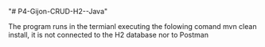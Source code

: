 "# P4-Gijon-CRUD-H2--Java" 

The program runs in the termianl executing the folowing comand mvn clean install, it is not connected to the H2 database nor to Postman
